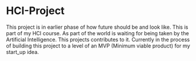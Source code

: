 # HCI-Project
This project is in earlier phase of how future should be and look like. 
This is part of my HCI course.
As part of the world is waiting for being taken by the Artificial Intelligence. This projects contributes to it. Currently in the process of building this project to a level of an MVP (Minimum viable product) for my start_up idea.
